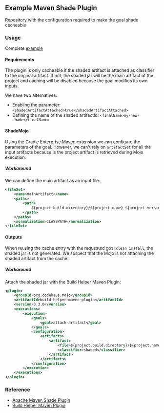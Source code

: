 ## Example Maven Shade Plugin
Repository with the configuration required to make the goal shade cacheable

### Usage
Complete [example](https://github.com/cdsap/ExampleShadeMavenPlugin/blob/main/pom.xml)

#### Requirements
The plugin is only cacheable if the shaded artifact is attached as classifier to the original artifact.
If not, the shaded jar will be the main artifact of the project and caching will be disabled because
the goal modifies its own inputs.

We have two alternatives:

* Enabling the parameter: `<shadedArtifactAttached>true</shadedArtifactAttached>`
* Defining the name of the shaded artifactId: `<finalName>my-new-shade</finalName>`


#### ShadeMojo
Using the Gradle Enterprise Maven extension we can configure the parameters of the goal.
However, we can't rely on `artifactSet` for all the input artifacts because is the project artifact
is retrieved during Mojo execution.

##### Workaround
We can define the main artifact as an input file:
```xml
<fileSet>
    <name>mainArtifact</name>
    <paths>
        <path>
            ${project.build.directory}/${project.name}-${project.version}.jar
        </path>
    </paths>
    <normalization>CLASSPATH</normalization>
</fileSet>

```

#### Outputs
When reusing the cache entry with the requested goal `clean install`, the shaded jar is not generated. We suspect that the Mojo
is not attaching the shaded artifact from the cache.

##### Workaround
Attach the shaded jar with the Build Helper Maven Plugin:
```xml
<plugin>
    <groupId>org.codehaus.mojo</groupId>
    <artifactId>build-helper-maven-plugin</artifactId>
    <version>3.3.0</version>
    <executions>
        <execution>
            <goals>
                <goal>attach-artifact</goal>
            </goals>
            <configuration>
                <artifacts>
                    <artifact>
                        <file>${project.build.directory}/${project.name}-${project.version}.jar</file>
                        <classifier>shaded</classifier>
                    </artifact>
                </artifacts>
            </configuration>
        </execution>
    </executions>
</plugin>
```

### Reference
* [Apache Maven Shade Plugin](https://maven.apache.org/plugins/maven-shade-plugin/index.html)
* [Build Helper Maven Plugin](https://www.mojohaus.org/build-helper-maven-plugin/)




